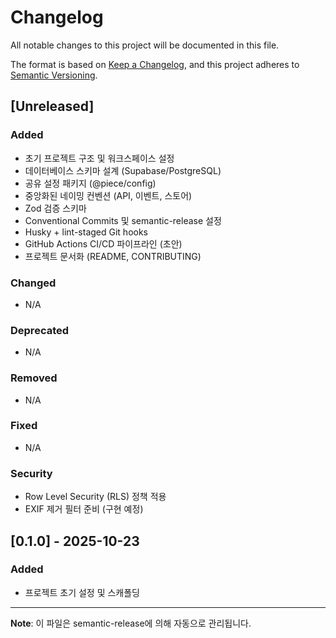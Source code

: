 # Changelog

All notable changes to this project will be documented in this file.

The format is based on [Keep a Changelog](https://keepachangelog.com/en/1.0.0/),
and this project adheres to [Semantic Versioning](https://semver.org/spec/v2.0.0.html).

## [Unreleased]

### Added
- 초기 프로젝트 구조 및 워크스페이스 설정
- 데이터베이스 스키마 설계 (Supabase/PostgreSQL)
- 공유 설정 패키지 (@piece/config)
- 중앙화된 네이밍 컨벤션 (API, 이벤트, 스토어)
- Zod 검증 스키마
- Conventional Commits 및 semantic-release 설정
- Husky + lint-staged Git hooks
- GitHub Actions CI/CD 파이프라인 (초안)
- 프로젝트 문서화 (README, CONTRIBUTING)

### Changed
- N/A

### Deprecated
- N/A

### Removed
- N/A

### Fixed
- N/A

### Security
- Row Level Security (RLS) 정책 적용
- EXIF 제거 필터 준비 (구현 예정)

## [0.1.0] - 2025-10-23

### Added
- 프로젝트 초기 설정 및 스캐폴딩

---

**Note**: 이 파일은 semantic-release에 의해 자동으로 관리됩니다.
